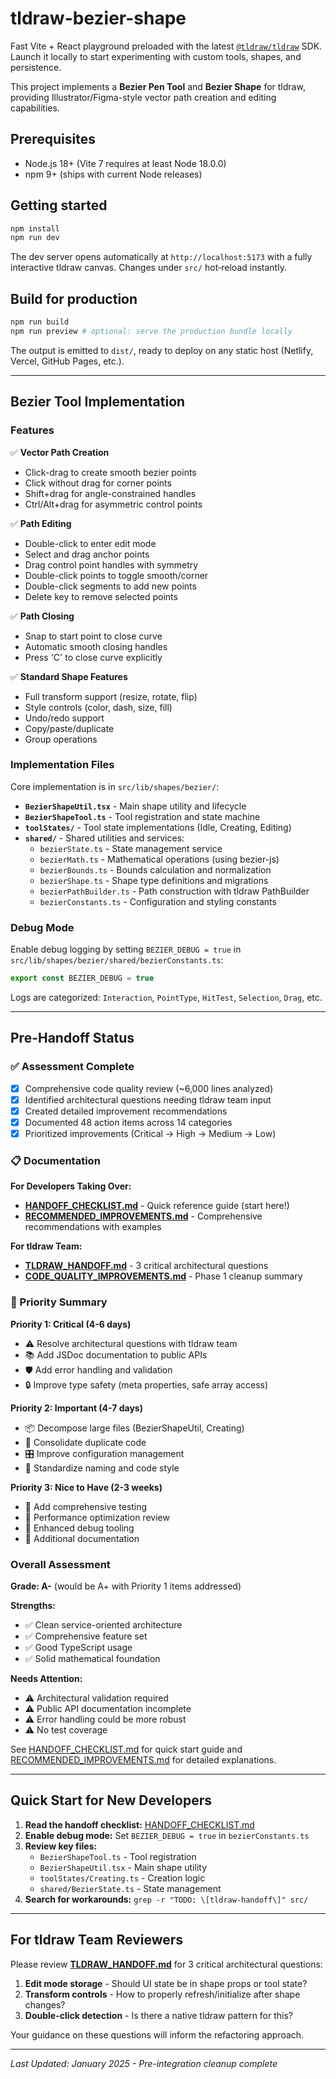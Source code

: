 # tldraw-bezier-shape

Fast Vite + React playground preloaded with the latest [`@tldraw/tldraw`](https://www.npmjs.com/package/@tldraw/tldraw) SDK. Launch it locally to start experimenting with custom tools, shapes, and persistence.

This project implements a **Bezier Pen Tool** and **Bezier Shape** for tldraw, providing Illustrator/Figma-style vector path creation and editing capabilities.

## Prerequisites

- Node.js 18+ (Vite 7 requires at least Node 18.0.0)
- npm 9+ (ships with current Node releases)

## Getting started

```bash
npm install
npm run dev
```

The dev server opens automatically at `http://localhost:5173` with a fully interactive tldraw canvas. Changes under `src/` hot‑reload instantly.

## Build for production

```bash
npm run build
npm run preview # optional: serve the production bundle locally
```

The output is emitted to `dist/`, ready to deploy on any static host (Netlify, Vercel, GitHub Pages, etc.).

---

## Bezier Tool Implementation

### Features

✅ **Vector Path Creation**
- Click-drag to create smooth bezier points
- Click without drag for corner points
- Shift+drag for angle-constrained handles
- Ctrl/Alt+drag for asymmetric control points

✅ **Path Editing**
- Double-click to enter edit mode
- Select and drag anchor points
- Drag control point handles with symmetry
- Double-click points to toggle smooth/corner
- Double-click segments to add new points
- Delete key to remove selected points

✅ **Path Closing**
- Snap to start point to close curve
- Automatic smooth closing handles
- Press 'C' to close curve explicitly

✅ **Standard Shape Features**
- Full transform support (resize, rotate, flip)
- Style controls (color, dash, size, fill)
- Undo/redo support
- Copy/paste/duplicate
- Group operations

### Implementation Files

Core implementation is in `src/lib/shapes/bezier/`:

- **`BezierShapeUtil.tsx`** - Main shape utility and lifecycle
- **`BezierShapeTool.ts`** - Tool registration and state machine
- **`toolStates/`** - Tool state implementations (Idle, Creating, Editing)
- **`shared/`** - Shared utilities and services:
  - `bezierState.ts` - State management service
  - `bezierMath.ts` - Mathematical operations (using bezier-js)
  - `bezierBounds.ts` - Bounds calculation and normalization
  - `bezierShape.ts` - Shape type definitions and migrations
  - `bezierPathBuilder.ts` - Path construction with tldraw PathBuilder
  - `bezierConstants.ts` - Configuration and styling constants

### Debug Mode

Enable debug logging by setting `BEZIER_DEBUG = true` in `src/lib/shapes/bezier/shared/bezierConstants.ts`:

```typescript
export const BEZIER_DEBUG = true
```

Logs are categorized: `Interaction`, `PointType`, `HitTest`, `Selection`, `Drag`, etc.

---

## Pre-Handoff Status

### ✅ Assessment Complete
- [x] Comprehensive code quality review (~6,000 lines analyzed)
- [x] Identified architectural questions needing tldraw team input
- [x] Created detailed improvement recommendations
- [x] Documented 48 action items across 14 categories
- [x] Prioritized improvements (Critical → High → Medium → Low)

### 📋 Documentation

**For Developers Taking Over:**
- **[HANDOFF_CHECKLIST.md](HANDOFF_CHECKLIST.md)** - Quick reference guide (start here!)
- **[RECOMMENDED_IMPROVEMENTS.md](RECOMMENDED_IMPROVEMENTS.md)** - Comprehensive recommendations with examples

**For tldraw Team:**
- **[TLDRAW_HANDOFF.md](TLDRAW_HANDOFF.md)** - 3 critical architectural questions
- **[CODE_QUALITY_IMPROVEMENTS.md](CODE_QUALITY_IMPROVEMENTS.md)** - Phase 1 cleanup summary

### 🎯 Priority Summary

**Priority 1: Critical (4-6 days)**
- ⚠️ Resolve architectural questions with tldraw team
- 📚 Add JSDoc documentation to public APIs
- 🛡️ Add error handling and validation
- 🔒 Improve type safety (meta properties, safe array access)

**Priority 2: Important (4-7 days)**
- 📦 Decompose large files (BezierShapeUtil, Creating)
- 🔄 Consolidate duplicate code
- 🎛️ Improve configuration management
- 📝 Standardize naming and code style

**Priority 3: Nice to Have (2-3 weeks)**
- 🧪 Add comprehensive testing
- 🚀 Performance optimization review
- 🔧 Enhanced debug tooling
- 📖 Additional documentation

### Overall Assessment

**Grade: A-** (would be A+ with Priority 1 items addressed)

**Strengths:**
- ✅ Clean service-oriented architecture
- ✅ Comprehensive feature set
- ✅ Good TypeScript usage
- ✅ Solid mathematical foundation

**Needs Attention:**
- ⚠️ Architectural validation required
- ⚠️ Public API documentation incomplete
- ⚠️ Error handling could be more robust
- ⚠️ No test coverage

See [HANDOFF_CHECKLIST.md](HANDOFF_CHECKLIST.md) for quick start guide and [RECOMMENDED_IMPROVEMENTS.md](RECOMMENDED_IMPROVEMENTS.md) for detailed explanations.

---

## Quick Start for New Developers

1. **Read the handoff checklist:** [HANDOFF_CHECKLIST.md](HANDOFF_CHECKLIST.md)
2. **Enable debug mode:** Set `BEZIER_DEBUG = true` in `bezierConstants.ts`
3. **Review key files:**
   - `BezierShapeTool.ts` - Tool registration
   - `BezierShapeUtil.tsx` - Main shape utility
   - `toolStates/Creating.ts` - Creation logic
   - `shared/BezierState.ts` - State management
4. **Search for workarounds:** `grep -r "TODO: \[tldraw-handoff\]" src/`

---

## For tldraw Team Reviewers

Please review **[TLDRAW_HANDOFF.md](TLDRAW_HANDOFF.md)** for 3 critical architectural questions:
1. **Edit mode storage** - Should UI state be in shape props or tool state?
2. **Transform controls** - How to properly refresh/initialize after shape changes?
3. **Double-click detection** - Is there a native tldraw pattern for this?

Your guidance on these questions will inform the refactoring approach.

---

*Last Updated: January 2025 - Pre-integration cleanup complete*
